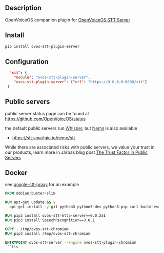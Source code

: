 ## Description

OpenVoiceOS companion plugin for [OpenVoiceOS STT Server](https://github.com/OpenVoiceOS/ovos-stt-http-server)

## Install

```bash
pip install ovos-stt-plugin-server
```

## Configuration

```json
  "stt": {
    "module": "ovos-stt-plugin-server",
    "ovos-stt-plugin-server": {"url": "https://0.0.0.0:8080/stt"}
 }
```

## Public servers

public server status page can be found at https://github.com/OpenVoiceOS/status

the default public servers run [Whisper](https://github.com/OpenVoiceOS/ovos-stt-plugin-fasterwhisper), but [Nemo](https://github.com/NeonGeckoCom/neon-stt-plugin-nemo) is also available

- https://stt.smartgic.io/nemo/stt

While there are associated risks with public servers, we value your trust in our products, learn more in Jarbas blog post [The Trust Factor in Public Servers](https://jarbasal.github.io/blog/2023/10/14/the-trust-factor-in-public-servers.html)

## Docker

see [google-stt-proxy](https://github.com/OpenVoiceOS/ovos-stt-plugin-chromium/pkgs/container/google-stt-proxy) for an example

```dockerfile
FROM debian:buster-slim

RUN apt-get update && \
  apt-get install -y git python3 python3-dev python3-pip curl build-essential

RUN pip3 install ovos-stt-http-server==0.0.2a1
RUN pip3 install SpeechRecognition==3.8.1

COPY . /tmp/ovos-stt-chromium
RUN pip3 install /tmp/ovos-stt-chromium

ENTRYPOINT ovos-stt-server --engine ovos-stt-plugin-chromium
```tts
